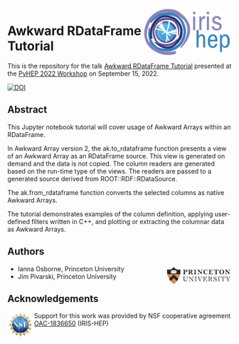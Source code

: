 <div>
<img src="img/IRIS-HEP%20logo.png" width="200" align="right"/>
</div>

# Awkward RDataFrame Tutorial

This is the repository for the talk [Awkward RDataFrame Tutorial](https://indi.to/jh92b) presented at the [PyHEP 2022 Workshop](https://indico.cern.ch/event/1150631/) on September 15, 2022.

[![DOI](https://zenodo.org/badge/DOI/10.5281/zenodo.7081586.svg)](https://doi.org/10.5281/zenodo.7081586)

## Abstract

This Jupyter notebook tutorial will cover usage of Awkward Arrays within an RDataFrame.

In Awkward Array version 2, the ak.to_rdataframe function presents a view of an Awkward Array as an RDataFrame source. This view is generated on demand and the data is not copied. The column readers are generated based on the run-time type of the views. The readers are passed to a generated source derived from ROOT::RDF::RDataSource.

The ak.from_rdataframe function converts the selected columns as native Awkward Arrays.

The tutorial demonstrates examples of the column definition, applying user-defined filters written in C++, and plotting or extracting the columnar data as Awkward Arrays.

## Authors
<div>
<img src="img/Princeton%20logo.png" width="150" align="right"/>
</div>

- Ianna Osborne, Princeton University
- Jim Pivarski, Princeton University

## Acknowledgements
<div>
<img src="img/NSF%20logo.png" width="60" align="left"/>
</div>

Support for this work was provided by NSF cooperative agreement [OAC-1836650](https://www.nsf.gov/awardsearch/showAward?AWD_ID=1836650) (IRIS-HEP)

